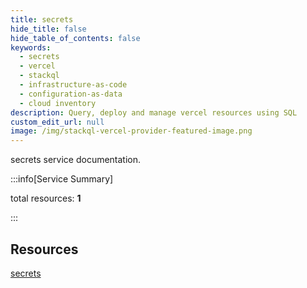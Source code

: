 ```yaml
---
title: secrets
hide_title: false
hide_table_of_contents: false
keywords:
  - secrets
  - vercel
  - stackql
  - infrastructure-as-code
  - configuration-as-data
  - cloud inventory
description: Query, deploy and manage vercel resources using SQL
custom_edit_url: null
image: /img/stackql-vercel-provider-featured-image.png
---
```


secrets service documentation.

:::info[Service Summary]

total resources: __1__  

:::

## Resources
<div class="row">
<div class="providerDocColumn">
<a href="/services/secrets/secrets/">secrets</a>
</div>
<div class="providerDocColumn">

</div>
</div>